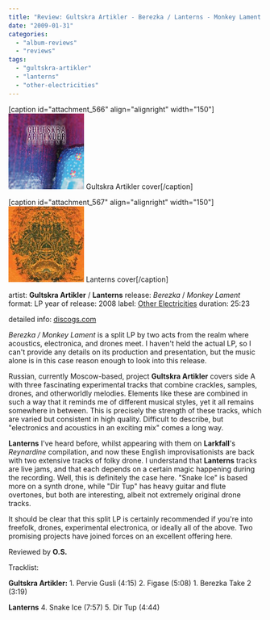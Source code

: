 ```yaml
---
title: "Review: Gultskra Artikler - Berezka / Lanterns - Monkey Lament (2008)"
date: "2009-01-31"
categories: 
  - "album-reviews"
  - "reviews"
tags: 
  - "gultskra-artikler"
  - "lanterns"
  - "other-electricities"
---
```


\[caption id="attachment\_566" align="alignright" width="150"\]![Gultskra Artikler cover](images/ga_lant_1.jpg "ga_lant_1") Gultskra Artikler cover\[/caption\]

\[caption id="attachment\_567" align="alignright" width="150"\]![Lanterns cover](images/ga_lant_2.jpg "ga_lant_2") Lanterns cover\[/caption\]

artist: **Gultskra Artikler** / **Lanterns** release: _Berezka_ / _Monkey Lament_ format: LP year of release: 2008 label: [Other Electricities](http://www.other-electricities.com/) duration: 25:23

detailed info: [discogs.com](http://www.discogs.com/Gultskra-Artikler-Lanterns-BerezkaMonkey-Lament/release/1599955)

_Berezka / Monkey Lament_ is a split LP by two acts from the realm where acoustics, electronica, and drones meet. I haven't held the actual LP, so I can't provide any details on its production and presentation, but the music alone is in this case reason enough to look into this release.

Russian, currently Moscow-based, project **Gultskra Artikler** covers side A with three fascinating experimental tracks that combine crackles, samples, drones, and otherworldly melodies. Elements like these are combined in such a way that it reminds me of different musical styles, yet it all remains somewhere in between. This is precisely the strength of these tracks, which are varied but consistent in high quality. Difficult to describe, but "electronics and acoustics in an exciting mix" comes a long way.

**Lanterns** I've heard before, whilst appearing with them on **Larkfall**'s _Reynardine_ compilation, and now these English improvisationists are back with two extensive tracks of folky drone. I understand that **Lanterns** tracks are live jams, and that each depends on a certain magic happening during the recording. Well, this is definitely the case here. "Snake Ice" is based more on a synth drone, while "Dir Tup" has heavy guitar and flute overtones, but both are interesting, albeit not extremely original drone tracks.

It should be clear that this split LP is certainly recommended if you're into freefolk, drones, experimental electronica, or ideally all of the above. Two promising projects have joined forces on an excellent offering here.

Reviewed by **O.S.**

Tracklist:

**Gultskra Artikler:** 1. Pervie Gusli (4:15) 2. Figase (5:08) 1. Berezka Take 2 (3:19)

**Lanterns** 4. Snake Ice (7:57) 5. Dir Tup (4:44)
